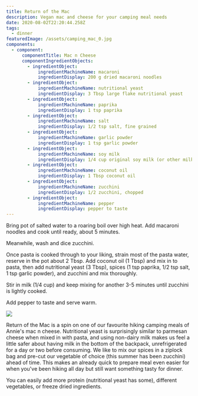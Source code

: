 ```yaml
---
title: Return of the Mac
description: Vegan mac and cheese for your camping meal needs
date: 2020-08-02T22:20:44.258Z
tags:
  - dinner
featuredImage: /assets/camping_mac_0.jpg
components:
  - component:
      componentTitle: Mac n Cheese
      componentIngredientObjects:
        - ingredientObject:
            ingredientMachineName: macaroni
            ingredientDisplay: 200 g dried macaroni noodles
        - ingredientObject:
            ingredientMachineName: nutritional yeast
            ingredientDisplay: 3 Tbsp large flake nutritional yeast
        - ingredientObject:
            ingredientMachineName: paprika
            ingredientDisplay: 1 tsp paprika
        - ingredientObject:
            ingredientMachineName: salt
            ingredientDisplay: 1/2 tsp salt, fine grained
        - ingredientObject:
            ingredientMachineName: garlic powder
            ingredientDisplay: 1 tsp garlic powder
        - ingredientObject:
            ingredientMachineName: soy milk
            ingredientDisplay: 1/4 cup original soy milk (or other milk type)
        - ingredientObject:
            ingredientMachineName: coconut oil
            ingredientDisplay: 1 Tbsp coconut oil
        - ingredientObject:
            ingredientMachineName: zucchini
            ingredientDisplay: 1/2 zucchini, chopped
        - ingredientObject:
            ingredientMachineName: pepper
            ingredientDisplay: pepper to taste
---
```

Bring pot of salted water to a roaring boil over high heat. Add macaroni noodles and cook until ready, about 5 minutes. 

Meanwhile, wash and dice zucchini. 

Once pasta is cooked through to your liking, strain most of the pasta water, reserve in the pot about 2 Tbsp. Add coconut oil (1 Tbsp) and mix in to pasta, then add nutritional yeast (3 Tbsp), spices (1 tsp paprika, 1/2 tsp salt, 1 tsp garlic powder), and zucchini and mix thoroughly. 

Stir in milk (1/4 cup) and keep mixing for another 3-5 minutes until zucchini is lightly cooked. 

Add pepper to taste and serve warm. 

![](/assets/home_mac_1.jpg)

Return of the Mac is a spin on one of our favourite hiking camping meals of Annie's mac n cheese. Nutritional yeast is surprisingly similar to parmesan cheese when mixed in with pasta, and using non-dairy milk makes us feel a little safer about having milk in the bottom of the backpack, unrefrigerated for a day or two before consuming. We like to mix our spices in a ziplock bag and pre-cut our vegetable of choice (this summer has been zucchini) ahead of time. This makes an already quick to prepare meal even easier for when you've been hiking all day but still want something tasty for dinner. 

You can easily add more protein (nutritional yeast has some), different vegetables, or freeze dried ingredients.